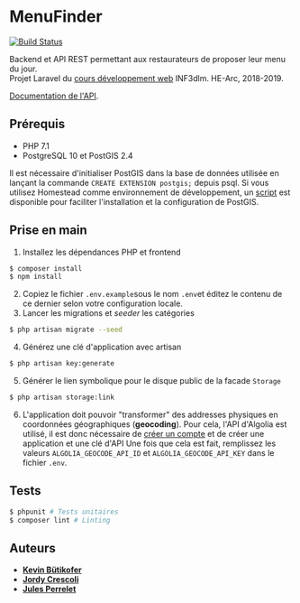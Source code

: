 # MenuFinder
[![Build Status](https://travis-ci.org/HE-Arc/menu-finder.svg?branch=master)](https://travis-ci.org/HE-Arc/menu-finder)

Backend et API REST permettant aux restaurateurs de proposer leur menu du jour.<br>
Projet Laravel du [cours développement web](https://github.com/HE-Arc/slides-devweb) INF3dlm. HE-Arc, 2018-2019.

[Documentation de l'API](https://he-arc.github.io/menu-finder-api-doc).

## Prérequis
- PHP 7.1
- PostgreSQL 10 et PostGIS 2.4

Il est nécessaire d'initialiser PostGIS dans la base de données utilisée en lançant la commande ``CREATE EXTENSION postgis;`` depuis psql.
Si vous utilisez Homestead comme environnement de développement, un [script](https://github.com/HE-Arc/menu-finder/wiki/Homestead#installation-de-postgis-pendant-le-provisioning-de-la-box) est disponible pour faciliter l'installation et la configuration de PostGIS. 

## Prise en main
1. Installez les dépendances PHP et frontend
```bash
$ composer install
$ npm install
```
2. Copiez le fichier ```.env.example```sous le nom ```.env```et éditez le contenu de ce dernier selon votre configuration locale.
3. Lancer les migrations et *seeder* les catégories
```bash
$ php artisan migrate --seed
```
4. Générez une clé d'application avec artisan
```bash
$ php artisan key:generate
```
5. Générer le lien symbolique pour le disque public de la facade ``Storage``
```bash
$ php artisan storage:link
```
6. L'application doit pouvoir "transformer" des addresses physiques en coordonnées géographiques (**geocoding**).
Pour cela, l'API d'Algolia est utilisé, il est donc nécessaire de [créer un compte](https://www.algolia.com/users/sign_up/places) et de créer une application et une clé d'API
Une fois que cela est fait, remplissez les valeurs ``ALGOLIA_GEOCODE_API_ID`` et ``ALGOLIA_GEOCODE_API_KEY`` dans le fichier ``.env``.

## Tests
```bash
$ phpunit # Tests unitaires
$ composer lint # Linting
```

## Auteurs
* **[Kevin Bütikofer](https://github.com/kevinbutikofer)**
* **[Jordy Crescoli](https://github.com/joecrescoll)**
* **[Jules Perrelet](https://github.com/kulisse)**

